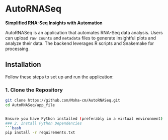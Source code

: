 # AutoRNASeq  
**Simplified RNA-Seq Insights with Automation**

AutoRNASeq is an application that automates RNA-Seq data analysis. Users can upload `raw counts` and `metadata` files to generate insightful plots and analyze their data. The backend leverages R scripts and Snakemake for processing.

## Installation  
Follow these steps to set up and run the application:

### 1. Clone the Repository  

```bash
git clone https://github.com/Moha-cm/AutoRNASeq.git
cd AutoRNASeq/app_file


Ensure you have Python installed (preferably in a virtual environment). Then, install the required Python packages using the requirements.txt file:
### 2. Install Python Dependencies
```bash
pip install -r requirements.txt
